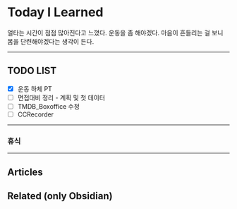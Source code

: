 
# Today I Learned
얼타는 시간이 점점 많아진다고 느꼈다.
운동을 좀 해야겠다. 마음이 흔들리는 걸 보니 몸을 단련해야겠다는 생각이 든다.

---

## TODO LIST
- [x] 운동 하체 PT
- [ ] 면접대비 정리 - 계획 및 첫 데이터
- [ ] TMDB_Boxoffice 수정
- [ ] CCRecorder

---

### 휴식

---

## Articles

## Related (only Obsidian)